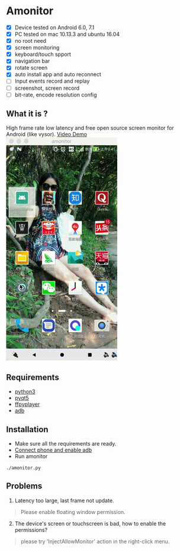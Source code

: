 # Amonitor
- [x] Device tested on Android 6.0, 7.1
- [x] PC tested on mac 10.13.3 and ubuntu 16.04
- [x] no root need
- [x] screen monitoring
- [x] keyboard/touch spport
- [x] navigation bar
- [x] rotate screen
- [x] auto install app and  auto reconnect
- [ ] Input events record and replay
- [ ] screenshot, screen record
- [ ] bit-rate, encode resolution config

## What it is ?
High frame rate low latency and free open source screen monitor for Android (like vysor).
[Video Demo](https://youtu.be/7b2aqHIDLZQ)
[![Demo Amonitor](https://github.com/TUSSON/Amonitor/blob/master/res/demo.gif)](https://youtu.be/7b2aqHIDLZQ)

## Requirements
- [python3](https://www.python.org/downloads/)
- [pyqt5](http://pyqt.sourceforge.net/Docs/PyQt5/installation.html)
- [ffpyplayer](http://https://matham.github.io/ffpyplayer/installation.html)
- [adb](https://developer.android.com/studio/command-line/adb.html)

## Installation
- Make sure all the requirements are ready.
- [Connect phone and enable adb](https://developer.android.com/studio/command-line/adb.html#Enabling)
- Run amonitor
```
./amonitor.py
```

## Problems
1. Latency too large, last frame not update.
> Please enable floating window permission.

2. The device's screen or touchscreen is bad, how to enable the permissions?
> please try 'InjectAllowMonitor' action in the right-click menu.

